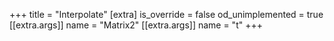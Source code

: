 +++
title = "Interpolate"
[extra]
is_override = false
od_unimplemented = true
[[extra.args]]
name = "Matrix2"
[[extra.args]]
name = "t"
+++